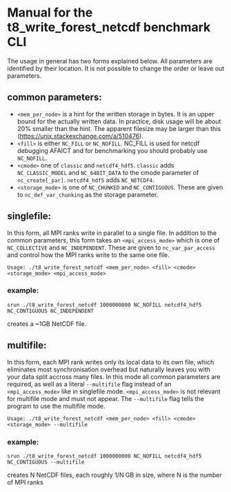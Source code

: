 # Manual for the t8_write_forest_netcdf benchmark CLI
The usage in general has two forms explained below. All parameters are identified by their location. It is not possible to change the order or leave out parameters.
## common parameters:
- `<mem_per_node>` is a hint for the written storage in bytes. It is an upper bound for the actually written data. In practice, disk usage will be about 20% smaller than the hint. The apparent filesize may be larger than this (https://unix.stackexchange.com/a/510476).
- `<fill>` is either `NC_FILL` or `NC_NOFILL`. NC_FILL is used for netcdf debugging AFAICT and for benchmarking you should probably use `NC_NOFILL`.
- `<cmode>` one of `classic` and `netcdf4_hdf5`. `classic` adds `NC_CLASSIC_MODEL` and `NC_64BIT_DATA` to the cmode parameter of `nc_create[_par]`. `netcdf4_hdf5` adds `NC_NETCDF4`.
- `<storage_mode>` is one of `NC_CHUNKED` and `NC_CONTIGUOUS`. These are given to `nc_def_var_chunking` as the storage parameter.
## singlefile:
In this form, all MPI ranks write in parallel to a single file. In addition to the common parameters, this form takes an `<mpi_access_mode>` which is one of `NC_COLLECTIVE` and `NC_INDEPENDENT`. These are given to `nc_var_par_access` and control how the MPI ranks write to the same one file.
```
Usage: ./t8_write_forest_netcdf <mem_per_node> <fill> <cmode> <storage_mode> <mpi_access_mode>
```
### example:
```
srun ./t8_write_forest_netcdf 1000000000 NC_NOFILL netcdf4_hdf5 NC_CONTIGUOUS NC_INDEPENDENT
```
creates a ~1GB NetCDF file.

## multifile:
In this form, each MPI rank writes only its local data to its own file, which eliminates most synchronisation overhead but naturally leaves you with your data split accross many files. In this mode all common parameters are required, as well as a literal `--multifile` flag instead of an `<mpi_access_mode>` like in singlefile mode. `<mpi_access_mode>` is not relevant for multifile mode and must not appear. The `--multifile` flag tells the program to use the multifile mode.
```
Usage: ./t8_write_forest_netcdf <mem_per_node> <fill> <cmode> <storage_mode> --multifile
```

### example:
```
srun ./t8_write_forest_netcdf 1000000000 NC_NOFILL netcdf4_hdf5 NC_CONTIGUOUS --multifile
```
creates N NetCDF files, each roughly 1/N GB in size, where N is the number of MPI ranks